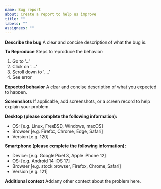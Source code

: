 ```yaml
---
name: Bug report
about: Create a report to help us improve
title: ""
labels: ""
assignees: ""
---
```


**Describe the bug**
A clear and concise description of what the bug is.

**To Reproduce**
Steps to reproduce the behavior:

1. Go to '...'
2. Click on '....'
3. Scroll down to '....'
4. See error

**Expected behavior**
A clear and concise description of what you expected to happen.

**Screenshots**
If applicable, add screenshots, or a screen record to help explain your problem.

**Desktop (please complete the following information):**

- OS: [e.g. Linux, FreeBSD, Windows, macOS]
- Browser [e.g. Firefox, Chrome, Edge, Safari]
- Version [e.g. 120]

**Smartphone (please complete the following information):**

- Device: [e.g. Google Pixel 3, Apple iPhone 12]
- OS: [e.g. Android 14, iOS 17]
- Browser [e.g. stock browser, Firefox, Chrome, Safari]
- Version [e.g. 121]

**Additional context**
Add any other context about the problem here.
